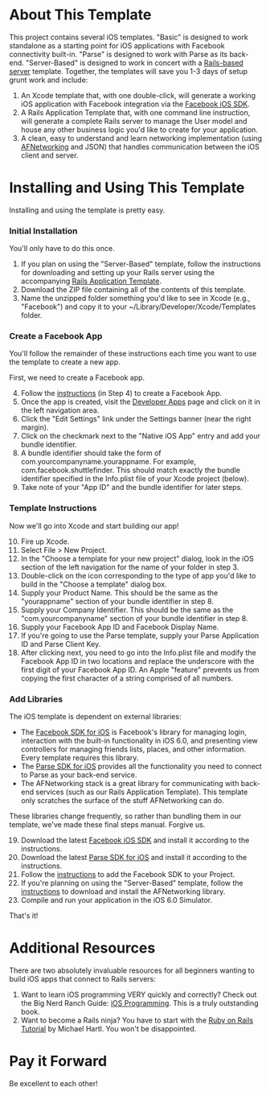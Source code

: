 # About This Template #
This project contains several iOS templates. "Basic" is designed to work standalone as a starting point for iOS applications with Facebook connectivity built-in. "Parse" is designed to work with Parse as its back-end. "Server-Based" is designed to work in concert with a [Rails-based server](http://github.com/CoolAssPuppy/Rails_template) template. Together, the templates will save you 1-3 days of setup grunt work and include:

1. An Xcode template that, with one double-click, will generate a working iOS application with Facebook integration via the [Facebook iOS SDK](http://developers.facebook.com).
2. A Rails Application Template that, with one command line instruction, will generate a complete Rails server to manage the User model and house any other business logic you'd like to create for your application.
3. A clean, easy to understand and learn networking implementation (using [AFNetworking](https://github.com/AFNetworking/AFNetworking/wiki/Getting-Started-with-AFNetworking) and JSON) that handles communication between the iOS client and server.

# Installing and Using This Template #
Installing and using the template is pretty easy.

### Initial Installation ###
You'll only have to do this once.

1. If you plan on using the "Server-Based" template, follow the instructions for downloading and setting up your Rails server using the accompanying [Rails Application Template](http://github.com/CoolAssPuppy/Rails_template).
2. Download the ZIP file containing all of the contents of this template.
3. Name the unzipped folder something you'd like to see in Xcode (e.g., "Facebook") and copy it to your ~/Library/Developer/Xcode/Templates folder.

### Create a Facebook App ###
You'll follow the remainder of these instructions each time you want to use the template to create a new app.

First, we need to create a Facebook app.

4. Follow the [instructions](https://developers.facebook.com/docs/getting-started/facebook-sdk-for-ios/3.1/) (in Step 4) to create a Facebook App.
5. Once the app is created, visit the [Developer Apps](https://developers.facebook.com/apps) page and click on it in the left navigation area.
6. Click the "Edit Settings" link under the Settings banner (near the right margin).
7. Click on the checkmark next to the "Native iOS App" entry and add your bundle identifier.
8. A bundle identifier should take the form of com.yourcompanyname.yourappname. For example, com.facebook.shuttlefinder. This should match exactly the bundle identifier specified in the Info.plist file of your Xcode project (below).
9. Take note of your "App ID" and the bundle identifier for later steps.

### Template Instructions ###
Now we'll go into Xcode and start building our app!

10. Fire up Xcode.
12. Select File > New Project.
13. In the "Choose a template for your new project" dialog, look in the iOS section of the left navigation for the name of your folder in step 3.
14. Double-click on the icon corresponding to the type of app you'd like to build in the "Choose a template" dialog box.
14. Supply your Product Name. This should be the same as the "yourappname" section of your bundle identifier in step 8.
15. Supply your Company Identifier. This should be the same as the "com.yourcompanyname" section of your bundle identifier in step 8.
16. Supply your Facebook App ID and Facebook Display Name.
17. If you're going to use the Parse template, supply your Parse Application ID and Parse Client Key.
18. After clicking next, you need to go into the Info.plist file and modify the Facebook App ID in two locations and replace the underscore with the first digit of your Facebook App ID. An Apple "feature" prevents us from copying the first character of a string comprised of all numbers.

### Add Libraries ###
The iOS template is dependent on external libraries:

+ The [Facebook SDK for iOS](http://developers.facebook.com/ios) is Facebook's library for managing login, interaction with the built-in functionality in iOS 6.0, and presenting view controllers for managing friends lists, places, and other information. Every template requires this library.
+ The [Parse SDK for iOS](http://www.parse.com) provides all the functionality you need to connect to Parse as your back-end service.
+ The AFNetworking stack is a great library for communicating with back-end services (such as our Rails Application Template). This template only scratches the surface of the stuff AFNetworking can do.

These libraries change frequently, so rather than bundling them in our template, we've made these final steps manual. Forgive us.

19. Download the latest [Facebook iOS SDK](http://developers.facebook.com/ios) and install it according to the instructions.
20. Download the latest [Parse SDK for iOS](http://www.parse.com) and install it according to the instructions.
21. Follow the [instructions](https://developers.facebook.com/docs/getting-started/facebook-sdk-for-ios/3.1/) to add the Facebook SDK to your Project.
22. If you're planning on using the "Server-Based" template, follow the [instructions](https://github.com/AFNetworking/AFNetworking/wiki/Getting-Started-with-AFNetworking) to download and install the AFNetworking library.
23. Compile and run your application in the iOS 6.0 Simulator.

That's it!

# Additional Resources #
There are two absolutely invaluable resources for all beginners wanting to build iOS apps that connect to Rails servers:

1. Want to learn iOS programming VERY quickly and correctly? Check out the Big Nerd Ranch Guide: [iOS Programming](http://www.amazon.com/iOS-Programming-Edition-Guides-ebook/dp/B007OWBAB0/ref=kinw_dp_ke). This is a truly outstanding book.
2. Want to become a Rails ninja? You have to start with the [Ruby on Rails Tutorial](http://ruby.railstutorial.org) by Michael Hartl. You won't be disappointed.

# Pay it Forward #
Be excellent to each other!